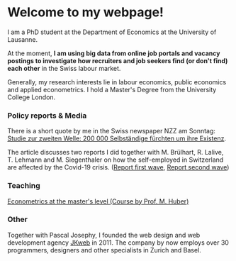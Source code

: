 # Welcome to my webpage!

I am a PhD student at the Department of Economics at the University of Lausanne. 

At the moment, **I am using big data from online job portals and vacancy postings to investigate how recruiters and job seekers find (or don't find) each other** in the Swiss labour market.

Generally, my research interests lie in labour economics, public economics and applied econometrics. I hold a Master's Degree from the University College London. 

### Policy reports & Media

There is a short quote by me in the Swiss newspaper NZZ am Sonntag: [Studie zur zweiten Welle: 200 000 Selbständige fürchten um ihre Existenz](https://nzzas.nzz.ch/wirtschaft/zweite-welle-viele-selbstaendige-fuerchten-um-ihre-existenz-ld.1589295). 

The article discusses two reports I did together with M. Brülhart, R. Lalive, T. Lehmann and M. Siegenthaler on how the self-employed in Switzerland are affected by the Covid-19 crisis. ([Report first wave](https://e4s.center/document/second-wave-swiss-self-employed-dealing-with-the-covid-19-confinement/),  [Report second wave](https://docs.google.com/viewer?a=v&pid=sites&srcid=ZGVmYXVsdGRvbWFpbnxzaWVnZW50aGFsZXJtaWNoYWVsfGd4OjNkOTIxNDdmODBkZGVhMmI))

### Teaching

[Econometrics at the master's level (Course by Prof. M. Huber)](https://hecnet.unil.ch/hec/syllabus/descriptif/2551?dyn_lang=en)

### Other

Together with Pascal Josephy, I founded the web design and web development agency [JKweb](https://jkweb.ch/) in 2011. The company by now employs over 30 programmers, designers and other specialists in Zurich and Basel.

